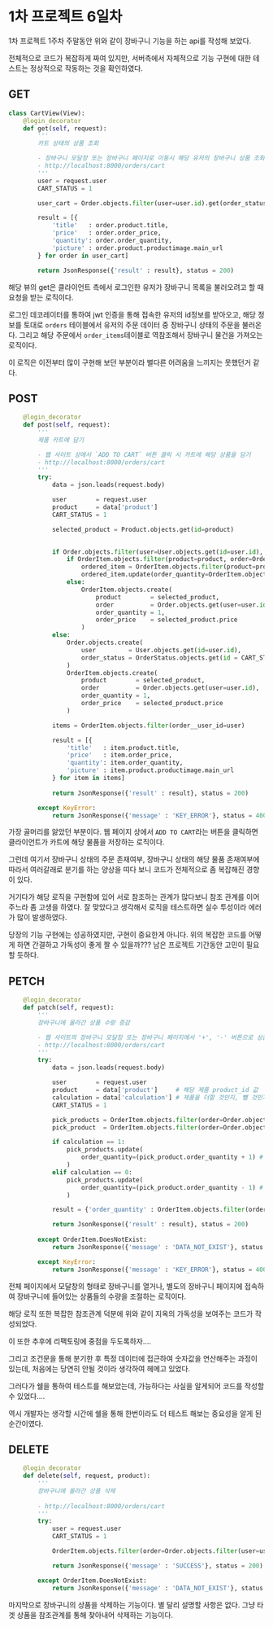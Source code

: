 # 1차 프로젝트 6일차

1차 프로젝트 1주차 주말동안 위와 같이 장바구니 기능을 하는 api를 작성해 보았다.

전체적으로 코드가 복잡하게 짜여 있지만, 서버측에서 자체적으로 기능 구현에 대한 테스트는 정상적으로 작동하는 것을 확인하였다.

## GET

```python
class CartView(View):
    @login_decorator
    def get(self, request):
        '''
        카트 상태의 상품 조회

        - 장바구니 모달창 또는 장바구니 페이지로 이동시 해당 유저의 장바구니 상품 조회
        - http://localhost:8000/orders/cart
        '''
        user = request.user
        CART_STATUS = 1

        user_cart = Order.objects.filter(user=user.id).get(order_status=CART_STATUS).orderitem_set.all()

        result = [{
            'title'   : order.product.title,
            'price'   : order.order_price,
            'quantity': order.order_quantity,
            'picture' : order.product.productimage.main_url
        } for order in user_cart]

        return JsonResponse({'result' : result}, status = 200)
```

해당 뷰의 get은 클라이언트 측에서 로그인한 유저가 장바구니 목록을 불러오려고 할 때 요청을 받는 로직이다.

로그인 데코레이터를 통하여 jwt 인증을 통해 접속한 유저의 id정보를 받아오고, 해당 정보를 토대로 `orders` 테이블에서 유저의 주문 데이터 중 장바구니 상태의 주문을 불러온다. 그리고 해당 주문에서 `order_items`테이블로 역참조해서 장바구니 물건을 가져오는 로직이다.

이 로직은 이전부터 많이 구현해 보던 부분이라 별다른 어려움을 느끼지는 못했던거 같다.

## POST

```python
    @login_decorator
    def post(self, request):
        '''
        제품 카트에 담기

        - 웹 사이트 상에서 `ADD TO CART` 버튼 클릭 시 카트에 해당 상품을 담기
        - http://localhost:8000/orders/cart
        '''
        try:
            data = json.loads(request.body)

            user        = request.user
            product     = data['product']
            CART_STATUS = 1

            selected_product = Product.objects.get(id=product)
            

            if Order.objects.filter(user=User.objects.get(id=user.id), order_status=CART_STATUS).exists():
                if OrderItem.objects.filter(product=product, order=Order.objects.filter(user=user.id).get(order_status=CART_STATUS).id).exists():
                    ordered_item = OrderItem.objects.filter(product=product, order=Order.objects.filter(user=user.id).get(order_status=CART_STATUS).id)
                    ordered_item.update(order_quantity=OrderItem.objects.filter(product=product).get(order=Order.objects.filter(user=user.id).get(order_status=CART_STATUS).id).order_quantity + 1)
                else:
                    OrderItem.objects.create(
                        product        = selected_product,
                        order          = Order.objects.get(user=user.id),
                        order_quantity = 1,
                        order_price    = selected_product.price
                    )
            else:
                Order.objects.create(
                    user         = User.objects.get(id=user.id),
                    order_status = OrderStatus.objects.get(id = CART_STATUS)
                )
                OrderItem.objects.create(
                    product        = selected_product,
                    order          = Order.objects.get(user=user.id),
                    order_quantity = 1,
                    order_price    = selected_product.price
                )

            items = OrderItem.objects.filter(order__user_id=user)

            result = [{
                'title'   : item.product.title,
                'price'   : item.order_price,
                'quantity': item.order_quantity,
                'picture' : item.product.productimage.main_url
            } for item in items]
   
            return JsonResponse({'result' : result}, status = 200)

        except KeyError:
            return JsonResponse({'message' : 'KEY_ERROR'}, status = 400)
```

가장 골머리를 앓았던 부분이다. 웹 페이지 상에서 `ADD TO CART`라는 버튼을 클릭하면 클라이언트가 카트에 해당 물품을 저장하는 로직이다.

그런데 여기서 장바구니 상태의 주문 존재여부, 장바구니 상태의 해당 물품 존재여부에 따라서 여러갈래로 분기를 하는 양상을 띠다 보니 코드가 전체적으로 좀 복잡해진 경향이 있다.

거기다가 해당 로직을 구현함에 있어 서로 참조하는 관계가 많다보니 참조 관계를 이어주느라 좀 고생을 하였다. 잘 맞았다고 생각해서 로직을 테스트하면 실수 투성이라 에러가 많이 발생하였다.

당장의 기능 구현에는 성공하였지만, 구현이 중요한게 아니다. 위의 복잡한 코드를 어떻게 하면 간결하고 가독성이 좋게 짤 수 있을까??? 남은 프로젝트 기간동안 고민이 필요할 듯하다.

## PETCH

```python
    @login_decorator
    def patch(self, request):
        '''
        장바구니에 올라간 상품 수량 증감

        - 웹 사이트의 장바구니 모달창 또는 장바구니 페이지에서 '+', '-' 버튼으로 상품 개수 증감
        - http://localhost:8000/orders/cart
        '''
        try:
            data = json.loads(request.body)

            user        = request.user
            product     = data['product']     # 해당 제품 product_id 값
            calculation = data['calculation'] # 제품을 더할 것인지, 뺄 것인지 구분 (1 = 더하기, 0 = 빼기)
            CART_STATUS = 1

            pick_products = OrderItem.objects.filter(order=Order.objects.filter(user=user.id).get(order_status=CART_STATUS), product=product)
            pick_product  = OrderItem.objects.filter(order=Order.objects.filter(user=user.id).get(order_status=CART_STATUS)).get(product=product)

            if calculation == 1:
                pick_products.update(
                    order_quantity=(pick_product.order_quantity + 1) # 상품 개수 증가
                )
            elif calculation == 0:
                pick_products.update(
                    order_quantity=(pick_product.order_quantity - 1) # 상품 개수 감소
                )

            result = {'order_quantity' : OrderItem.objects.filter(order=Order.objects.filter(user=user.id).get(order_status=CART_STATUS)).get(product=product).order_quantity}

            return JsonResponse({'result' : result}, status = 200)
        
        except OrderItem.DoesNotExist:
            return JsonResponse({'message' : 'DATA_NOT_EXIST'}, status = 400)

        except KeyError:
            return JsonResponse({'message' : 'KEY_ERROR'}, status = 400)
```

전체 페이지에서 모달창의 형태로 장바구니를 열거나, 별도의 장바구니 페이지에 접속하여 장바구니에 들어있는 상품들의 수량을 조절하는 로직이다.

해당 로직 또한 복잡한 참조관계 덕분에 위와 같이 지옥의 가독성을 보여주는 코드가 작성되었다.

이 또한 추후에 리팩토링에 중점을 두도록하자....

그리고 조건문을 통해 분기한 후 특정 데이터에 접근하여 숫자값을 연산해주는 과정이 있는데, 처음에는 당연히 안될 것이라 생각하여 헤메고 있었다.

그러다가 쉘을 통하여 테스트를 해보았는데, 가능하다는 사실을 알게되어 코드를 작성할 수 있었다....

역시 개발자는 생각할 시간에 쉘을 통해 한번이라도 더 테스트 해보는 중요성을 알게 된 순간이였다.

## DELETE

```python
    @login_decorator
    def delete(self, request, product):
        '''
        장바구니에 올라간 상품 삭제
        
        - http://localhost:8000/orders/cart
        '''
        try:
            user = request.user
            CART_STATUS = 1

            OrderItem.objects.filter(order=Order.objects.filter(user=user.id).get(order_status=CART_STATUS).id, product=product).delete()

            return JsonResponse({'message' : 'SUCCESS'}, status = 200)

        except OrderItem.DoesNotExist:
            return JsonResponse({'message' : 'DATA_NOT_EXIST'}, status = 400)
```

마지막으로 장바구니의 상품을 삭제하는 기능이다. 별 달리 설명할 사항은 없다. 그냥 타겟 상품을 참조관계를 통해 찾아내어 삭제하는 기능이다.